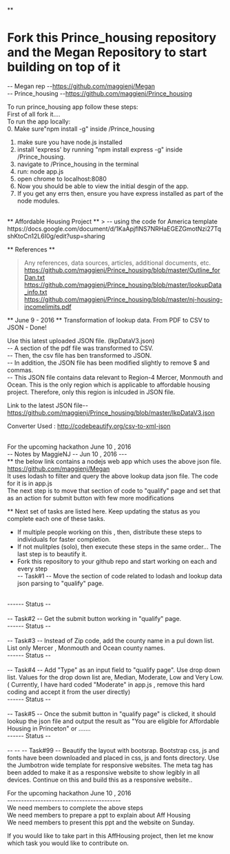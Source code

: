 
** <h1> Fork this Prince_housing repository and the Megan Repository to start building on top of it <br> </h1>
-- Megan rep --https://github.com/maggienj/Megan <br> 
-- Prince_housing --https://github.com/maggienj/Prince_housing <br>

To run prince_housing app follow these steps: <br>  First of all fork it.... <br>
To run the app locally: <br> 
0. Make sure"npm install -g" inside /Prince_housing <br>
1. make sure you have node.js installed <br>
2. install 'express' by running "npm install express -g" inside /Prince_housing. <br>
2. navigate to /Prince_housing in the terminal <br>
3. run: node app.js <br>
4. open chrome to localhost:8080 <br> 
5. Now you should be able to view the initial desgin of the app. <br>
6. If you get any errs then, ensure you have express installed as part of the node modules. <br>

<br>
** Affordable Housing Project **
> -- using the code for America template <br> 
https://docs.google.com/document/d/1KaApjflNS7NRHaEGEZGmotNzi27TqshKtoCn12L6I0g/edit?usp=sharing

** References ** 
> Any references, data sources, articles, additional documents, etc. <br>
> https://github.com/maggienj/Prince_housing/blob/master/Outline_forDan.txt <br> 
> https://github.com/maggienj/Prince_housing/blob/master/lookupData_info.txt <br> 
> https://github.com/maggienj/Prince_housing/blob/master/nj-housing-incomelimits.pdf <br> 

** June 9 - 2016 ** 
Transformation of lookup data.  From PDF to CSV to JSON - Done! <br>

Use this latest uploaded JSON file. (lkpDataV3.json) <br>
-- A section of the pdf file was transformed to CSV. <br>
-- Then, the csv file has ben transformed to JSON. <br>
-- In addition, the JSON file has been modified slightly to remove $ and commas. <br>
-- This JSON file contains data relevant to Region-4 Mercer, Monmouth and Ocean. This is the only region which is applicable to affordable housing project. Therefore, only this region is inlcuded in JSON file. <br>

Link to the latest JSON file-- https://github.com/maggienj/Prince_housing/blob/master/lkpDataV3.json  <br>

Converter Used : http://codebeautify.org/csv-to-xml-json <br><br>

For the upcoming hackathon June 10 , 2016 <br>
-- Notes by MaggieNJ -- Jun 10 , 2016 --- <br>
** the below link contains a nodejs web app which uses the above json file. <br>
https://github.com/maggienj/Megan <br> 
It uses lodash to filter and query the above lookup data json file. The code for it is in app.js <br>
The next step is to move that section of code to "qualify" page and set that as an action for submit button with few more modifications
<br>

** Next set of tasks are listed here. Keep updating the status as you complete each one of these tasks.
<br>
* If multiple people working on this , then, distribute these steps to individuals for faster completion. <br>
* If not mulitples (solo),  then execute these steps in the same order... The last step is to beautify it. 
* Fork this repository to your github repo and start working on each and every step<br>
-- Task#1 -- Move the section of code related to lodash and lookup data json parsing to "qualify" page.
<br>
------ Status -- 
<br> <br>
-- Task#2 -- Get the submit button working in "qualify" page.
<br>
------ Status -- 
<br><br>
-- Task#3 -- Instead of Zip code, add the county name in a pul down list.  List only Mercer , Monmouth and Ocean county names. 
<br>
------ Status -- 
<br> <br>
-- Task#4 -- Add "Type" as an input field to "qualify page".  Use drop down list.  Values for the drop down list are, Median, Moderate, Low and Very Low.  ( Currently, I have hard coded "Moderate"  in app.js , remove this hard coding and accept it from the user directly)
<br> 
------ Status --
<br> <br>
-- Task#5 -- Once the submit button in "qualify page" is clicked, it should lookup the json file and output the result as "You are eligible for Affordable Housing in Princeton" or ....... 
<br>
------ Status --
<br> <br>
-- 
--
-- Task#99 -- Beautify the layout with bootsrap. Bootstrap css, js and fonts have been downloaded and placed in css, js and fonts directory. Use the Jumbotron wide template for responsive websites. The meta tag has been added to make it as a responsive website to show legibly in all devices. Continue on this and build this as a responsive website.. 


For the upcoming hackathon June 10 , 2016 <br>
----------------------------------------- <br>
We need members to complete the above steps <br>
We need members to prepare a ppt to explain about Aff Housing <br>
We need members to present this ppt and the website on Sunday. <br> 

If you would like to take part in this AffHousing project, then let me know which task you would like to contribute on.






